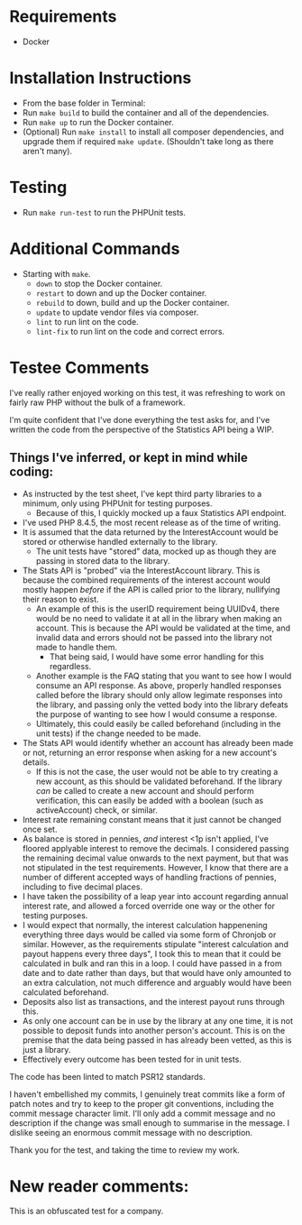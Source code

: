 # Requirements
- Docker

# Installation Instructions
- From the base folder in Terminal:
- Run `make build` to build the container and all of the dependencies.
- Run `make up` to run the Docker container.
- (Optional) Run `make install` to install all composer dependencies, and upgrade them if required `make update`. (Shouldn't take long as there aren't many).

# Testing
- Run `make run-test` to run the PHPUnit tests.

# Additional Commands
- Starting with `make`.
    - `down` to stop the Docker container.
    - `restart` to down and up the Docker container.
    - `rebuild` to down, build and up the Docker container.
    - `update` to update vendor files via composer.
    - `lint` to run lint on the code.
    - `lint-fix` to run lint on the code and correct errors.

# Testee Comments
I've really rather enjoyed working on this test, it was refreshing to work on fairly raw PHP without the bulk of a framework.

I'm quite confident that I've done everything the test asks for, and I've written the code from the perspective of the Statistics API being a WIP.

## Things I've inferred, or kept in mind while coding:
- As instructed by the test sheet, I've kept third party libraries to a minimum, only using PHPUnit for testing purposes.
    - Because of this, I quickly mocked up a faux Statistics API endpoint.
- I've used PHP 8.4.5, the most recent release as of the time of writing.
- It is assumed that the data returned by the InterestAccount would be stored or otherwise handled externally to the library.
    - The unit tests have "stored" data, mocked up as though they are passing in stored data to the library.
- The Stats API is "probed" via the InterestAccount library. This is because the combined requirements of the interest account would mostly happen *before* if the API is called prior to the library, nullifying their reason to exist.
    - An example of this is the userID requirement being UUIDv4, there would be no need to validate it at all in the library when making an account. This is because the API would be validated at the time, and invalid data and errors should not be passed into the library not made to handle them.
        - That being said, I would have some error handling for this regardless.
    - Another example is the FAQ stating that you want to see how I would consume an API response. As above, properly handled responses called before the library should only allow legimate responses into the library, and passing only the vetted body into the library defeats the purpose of wanting to see how I would consume a response.
    - Ultimately, this could easily be called beforehand (including in the unit tests) if the change needed to be made.
- The Stats API would identify whether an account has already been made or not, returning an error response when asking for a new account's details.
    - If this is not the case, the user would not be able to try creating a new account, as this should be validated beforehand. If the library *can* be called to create a new account and should perform verification, this can easily be added with a boolean (such as activeAccount) check, or similar.
- Interest rate remaining constant means that it just cannot be changed once set.
- As balance is stored in pennies, *and* interest <1p isn't applied, I've floored applyable interest to remove the decimals. I considered passing the remaining decimal value onwards to the next payment, but that was not stipulated in the test requirements. However, I know that there are a number of different accepted ways of handling fractions of pennies, including to five decimal places.
- I have taken the possibility of a leap year into account regarding annual interest rate, and allowed a forced override one way or the other for testing purposes.
- I would expect that normally, the interest calculation happenening everything three days would be called via some form of Chronjob or similar. However, as the requirements stipulate "interest calculation and payout happens every three days", I took this to mean that it could be calculated in bulk and ran this in a loop. I could have passed in a from date and to date rather than days, but that would have only amounted to an extra calculation, not much difference and arguably would have been calculated beforehand.
- Deposits also list as transactions, and the interest payout runs through this.
- As only one account can be in use by the library at any one time, it is not possible to deposit funds into another person's account. This is on the premise that the data being passed in has already been vetted, as this is just a library.
- Effectively every outcome has been tested for in unit tests.

The code has been linted to match PSR12 standards.

I haven't embellished my commits, I genuinely treat commits like a form of patch notes and try to keep to the proper git conventions, including the commit message character limit. I'll only add a commit message and no description if the change was small enough to summarise in the message. I dislike seeing an enormous commit message with no description.

Thank you for the test, and taking the time to review my work.


# New reader comments:
This is an obfuscated test for a company.
